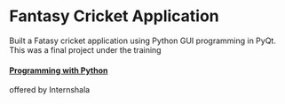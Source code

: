 # Fantasy Cricket Application
Built a Fatasy cricket application using Python GUI programming in PyQt. This was a final project under the training <a href= "https://trainings.internshala.com/python-training?utm_source=internshala-menu-dropdown"> <h4> Programming with Python </h4></a> offered by Internshala 
